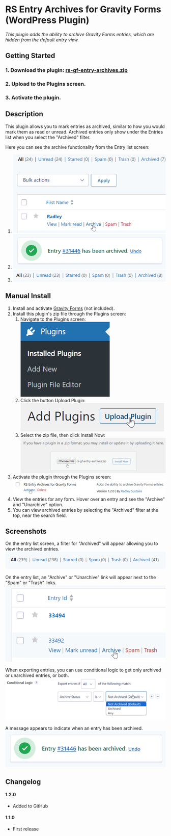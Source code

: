 RS Entry Archives for Gravity Forms  (WordPress Plugin)
==

_This plugin adds the ability to archive Gravity Forms entries, which are hidden from the default entry view._

## Getting Started ##

### 1. Download the plugin: [rs-gf-entry-archives.zip](https://github.com/RadGH/rs-gf-entry-archives/archive/refs/heads/master.zip)
### 2. Upload to the Plugins screen.
### 3. Activate the plugin.

## Description ##

This plugin allows you to mark entries as archived, similar to how you would mark them as read or unread. Archived entries only show under the Entries list when you select the "Archived" filter.

Here you can see the archive functionality from the Entry list screen:

1. ![Screenshot showing the Archive link in the row actions below the first column.](screenshot-0.png)
2. ![Screenshot the message confirming the entry was archived.](screenshot-4.png)
3. ![Screenshot showing the updated post count for each filter, the newly archived entry changed the archived entry count from 7 to 8.](screenshot-5.png)

## Manual Install ##

1. Install and activate [Gravity Forms](https://www.gravityforms.com/) (not included).
2. Install this plugin's zip file through the Plugins screen:
   1. Navigate to the Plugins screen: ![Plugin menu on dashboard sidebar](install-1.png)
   2. Click the button Upload Plugin: ![Upload Plugin button being clicked](install-2.png)
   3. Select the zip file, then click Install Now: ![File upload field being selected](install-3.png)
3. Activate the plugin through the Plugins screen: ![Link to activate the plugin](install-4.png)
4. View the entries for any form. Hover over an entry and see the "Archive" and "Unarchive" option.
5. You can view archived entries by selecting the "Archived" filter at the top, near the search field.

## Screenshots ##

On the entry list screen, a filter for "Archived" will appear allowing you to view the archived entries.
![Screenshot showing the default filters, as well as the "Archived" filter with 41 entries in this example.](screenshot-1.png)

On the entry list, an "Archive" or "Unarchive" link will appear next to the "Spam" or "Trash" links.
![Screenshot showing the Archive link in the row actions below the first column.](screenshot-2.png)

When exporting entries, you can use conditional logic to get only archived or unarchived entries, or both.
![Screenshot of conditional logic fields from the export screen. The "Archive Status" field is selected.](screenshot-3.png)

A message appears to indicate when an entry has been archived.
![Screenshot the message confirming the entry was archived.](screenshot-4.png)

## Changelog ##

#### 1.2.0
* Added to GitHub

#### 1.1.0
* First release

